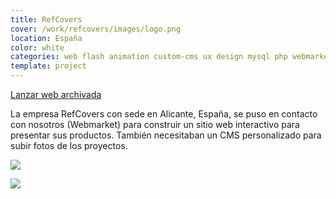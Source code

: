 ```yaml
---
title: RefCovers
cover: /work/refcovers/images/logo.png
location: España
color: white
categories: web flash animation custom-cms ux design mysql php webmarket
template: project
---
```


<p class="align-center">
<a class="btn external" role="button" href="http://work.joanmira.com/webs/refcovers/" target="_blank">Lanzar web archivada</a></p>

La empresa RefCovers con sede en Alicante, España, se puso en contacto con nosotros (Webmarket) para construir un sitio web interactivo para presentar sus productos. También necesitaban un CMS personalizado para subir fotos de los proyectos.

![](/work/refcovers/images/1.png)

![](/work/refcovers/images/2.png)
